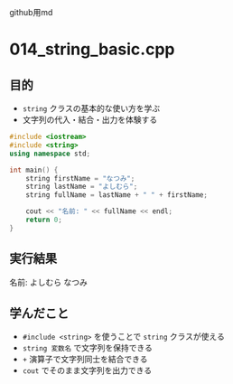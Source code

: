 github用md

# 014_string_basic.cpp

## 目的
- `string` クラスの基本的な使い方を学ぶ
- 文字列の代入・結合・出力を体験する

```cpp
#include <iostream>
#include <string>
using namespace std;

int main() {
    string firstName = "なつみ";
    string lastName = "よしむら";
    string fullName = lastName + " " + firstName;

    cout << "名前: " << fullName << endl;
    return 0;
}
```

## 実行結果
名前: よしむら なつみ

## 学んだこと
- `#include <string>` を使うことで `string` クラスが使える
- `string 変数名` で文字列を保持できる
- `+` 演算子で文字列同士を結合できる
- `cout` でそのまま文字列を出力できる